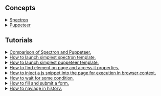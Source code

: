 ## Concepts

<details><summary><a href="./concept/Spectron.md">
    Spectron
  </a></summary>
  General information about Spectron.
</details>

<details><summary><a href="./concept/Puppeteer.md">
    Puppeteer
  </a></summary>
  General information about Puppeteer.
</details>

## Tutorials

<details><summary><a href="./tutorial/Comparison.md">
  Comparison of Spectron and Puppeteer.
  </a></summary>
  Comparison of Spectron and Puppeteer.
</details>

<details><summary><a href="./tutorial/FirstSpectronTest.md">
    How to launch simplest spectron template.
  </a></summary>
  How to launch simplest spectron template.
</details>

<details><summary><a href="./tutorial/FirstPuppeteerTest.md">
    How to launch simplest puppeteer template.
  </a></summary>
  How to launch simplest puppeteer template.
</details>

<details><summary><a href="./tutorial/ElementInteraction.md">
    How to find element on page and access it properties.
  </a></summary>
  How to find element on page and access it properties.
</details>

<details><summary><a href="./tutorial/Execute.md">
    How to inject a js snippet into the page for execution in browser context.
  </a></summary>
  How to inject a snippet of JavaScript into the page for execution in browser context.
</details>

<details><summary><a href="./tutorial/WaitFor.md">
    How to wait for some condition.
  </a></summary>
  How to register custom function that checks for some condition on page.
</details>

<details><summary><a href="./tutorial/Form.md">
    How to fill and submit a form.
  </a></summary>
 How to fill and submit a form.
</details>

<details><summary><a href="./tutorial/Form.md">
    How to naviage in history.
  </a></summary>
 How to move backward/forward in history and wait until page will be loaded.
</details>

